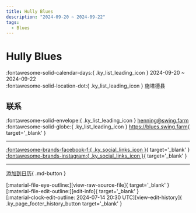 ```yaml
---
title: Hully Blues
description: "2024-09-20 ~ 2024-09-22"
tags:
  - Blues
---
```


# Hully Blues 

:fontawesome-solid-calendar-days:{ .ky_list_leading_icon } 2024-09-20 ~ 2024-09-22  
:fontawesome-solid-location-dot:{ .ky_list_leading_icon } 施塔德县  

## 联系

:fontawesome-solid-envelope:{ .ky_list_leading_icon } <henning@swing.farm>  
:fontawesome-solid-globe:{ .ky_list_leading_icon } <https://blues.swing.farm>{ target='_blank' }  

---

 [:fontawesome-brands-facebook-f:{ .ky_social_links_icon }](https://www.facebook.com/hullyblues){ target='_blank' } [:fontawesome-brands-instagram:{ .ky_social_links_icon }](https://instagram.com/hully_blues){ target='_blank' }

---

[添加到日历](https://swing.news/ics/zh-Hans/2024/de/hully-blues-2024.ics){ .md-button }

<div class="ky_page_footer" markdown>
<div class="ky_page_footer_trailing" markdown="span">
[:material-file-eye-outline:][view-raw-source-file]{ target='_blank' }
[:material-file-edit-outline:][edit-info]{ target='_blank' }
</div>
<div class="ky_page_footer_leading" markdown="span">
[:material-clock-edit-outline: 2024-07-14 20:30 UTC][view-edit-history]{ .ky_page_footer_history_button target='_blank' }
</div>
</div>

[view-raw-source-file]: https://github.com/swingdance/events/blob/main/2024/de/hully-blues-2024.json "查看原始源文件"
[edit-info]: https://github.com/swingdance/events/issues/new?assignees=&labels=update+event&projects=&template=03-update_entity.yml&title=%5B2024%2Fde%5D%20Hully%20Blues&region=de&year=2024&id=hully-blues-2024&name=Hully%20Blues&org_id= "编辑信息"

[view-edit-history]: https://github.com/swingdance/events/commits/main/2024/de/hully-blues-2024.json "查看编辑历史"
